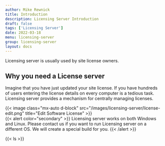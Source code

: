 ```yaml
---
author: Mike Rewnick
title: Introduction
description: Licensing Server Introduction
draft: false
tags: ['Licensing Server']
date: 2022-03-18
menu: licensing-server
group: licensing-server
layout: docs
---
```


Licensing server is usually used by site license owners.

## Why you need a License server

Imagine that you have just updated your site license. If you have hundreds of users entering the license details on every computer is a tedious task. Licensing server provides a mechanism for centrally managing licenses.

{{< image class="mx-auto d-block"  src="/images/licensing-server/license-edit.png" title="Edit Software License" >}}
\
{{< alert color="secondary" >}}
Licensing server works on both Windows and Linux. Please contact us if you want to run Licensing server on a different OS. We will create a special build for you.
{{< /alert >}}

{{< ls >}}
